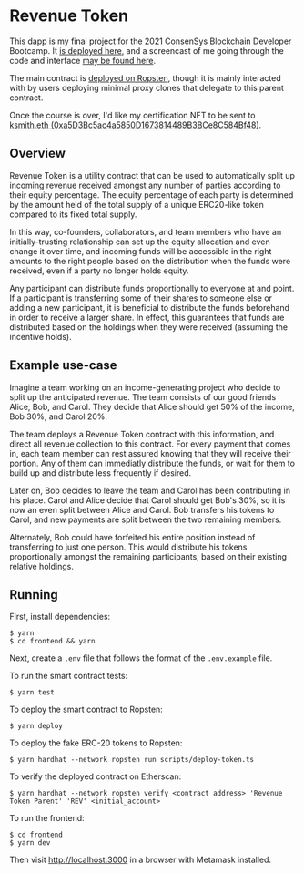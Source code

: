# Revenue Token

This dapp is my final project for the 2021 ConsenSys Blockchain Developer
Bootcamp. It [is deployed here](https://revenue-token.netlify.app/), and
a screencast of me going through the code and interface
[may be found here](https://www.youtube.com/watch?v=St0jLqT4kLo).

The main contract is [deployed on Ropsten](https://ropsten.etherscan.io/address/0xabc044cfc1730768b8b8b1ce83b4d97efc5b0942),
though it is mainly interacted with by users deploying minimal proxy clones that
delegate to this parent contract.

Once the course is over, I'd like my certification NFT to be sent to
[ksmith.eth (0xa5D3Bc5ac4a5850D1673814489B3BCe8C584Bf48)](https://etherscan.io/address/0xa5d3bc5ac4a5850d1673814489b3bce8c584bf48).

## Overview

Revenue Token is a utility contract that can be used to automatically split up
incoming revenue received amongst any number of parties according to their
equity percentage. The equity percentage of each party is determined by the
amount held of the total supply of a unique ERC20-like token compared to its
fixed total supply.

In this way, co-founders, collaborators, and team members who have an
initially-trusting relationship can set up the equity allocation and even change
it over time, and incoming funds will be accessible in the right amounts to the
right people based on the distribution when the funds were received, even if a
party no longer holds equity.

Any participant can distribute funds proportionally to everyone at and point.
If a participant is transferring some of their shares to someone else or adding
a new participant, it is beneficial to distribute the funds beforehand in order
to receive a larger share. In effect, this guarantees that funds are distributed
based on the holdings when they were received (assuming the incentive holds).

## Example use-case

Imagine a team working on an income-generating project who decide to split up
the anticipated revenue. The team consists of our good friends Alice, Bob, and
Carol. They decide that Alice should get 50% of the income, Bob 30%, and Carol
20%.

The team deploys a Revenue Token contract with this information, and direct all
revenue collection to this contract. For every payment that comes in, each team
member can rest assured knowing that they will receive their portion. Any of
them can immediatly distribute the funds, or wait for them to build up and
distribute less frequently if desired.

Later on, Bob decides to leave the team and Carol has been contributing in his
place. Carol and Alice decide that Carol should get Bob's 30%, so it is now an
even split between Alice and Carol. Bob transfers his tokens to Carol, and new
payments are split between the two remaining members.

Alternately, Bob could have forfeited his entire position instead of
transferring to just one person. This would distribute his tokens proportionally
amongst the remaining participants, based on their existing relative holdings.

## Running

First, install dependencies:

    $ yarn
    $ cd frontend && yarn

Next, create a `.env` file that follows the format of the `.env.example` file.

To run the smart contract tests:

    $ yarn test

To deploy the smart contract to Ropsten:

    $ yarn deploy

To deploy the fake ERC-20 tokens to Ropsten:

    $ yarn hardhat --network ropsten run scripts/deploy-token.ts

To verify the deployed contract on Etherscan:

    $ yarn hardhat --network ropsten verify <contract_address> 'Revenue Token Parent' 'REV' <initial_account>

To run the frontend:

    $ cd frontend
    $ yarn dev

Then visit [http://localhost:3000](http://localhost:3000) in a browser with
Metamask installed.

